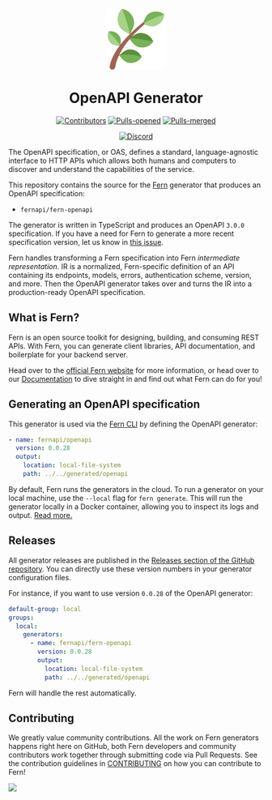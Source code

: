 <br/>
<div align="center">
  <a href="https://www.buildwithfern.com/?utm_source=github&utm_medium=readme&utm_campaign=fern-openapi&utm_content=logo">
    <img src="fern.png" height="120" align="center" alt="header" />
  </a>
  
  <br/>

# OpenAPI Generator

[![Contributors](https://img.shields.io/github/contributors/fern-api/fern-openapi.svg)](https://GitHub.com/dotnet/docs/graphs/contributors/)
[![Pulls-opened](https://img.shields.io/github/issues-pr/fern-api/fern-openapi.svg)](https://GitHub.com/dotnet/docs/pulls?q=is%3Aissue+is%3Aopened)
[![Pulls-merged](https://img.shields.io/github/issues-search/fern-api/fern-openapi?label=merged%20pull%20requests&query=is%3Apr%20is%3Aclosed%20is%3Amerged&color=darkviolet)](https://github.com/dotnet/docs/pulls?q=is%3Apr+is%3Aclosed+is%3Amerged)

[![Discord](https://img.shields.io/badge/Join%20Our%20Community-black?logo=discord)](https://discord.com/invite/JkkXumPzcG)

</div>

The OpenAPI specification, or OAS, defines a standard, language-agnostic interface to HTTP APIs which allows both humans and computers to discover and understand the capabilities of the service.

This repository contains the source for the [Fern](https://www.buildwithfern.com/?utm_source=github&utm_medium=readme&utm_campaign=fern-openapi&utm_content=repo-contains) generator that produces an OpenAPI specification:

- `fernapi/fern-openapi`

The generator is written in TypeScript and produces an OpenAPI `3.0.0` specification. If you have a need for Fern to generate a more recent specification version, let us know in [this issue](https://github.com/fern-api/fern-openapi/issues/65).

Fern handles transforming a Fern specification into Fern _intermediate representation_. IR is a normalized, Fern-specific definition of an API containing its endpoints, models, errors, authentication scheme, version, and more. Then the OpenAPI generator takes over and turns the IR into a production-ready OpenAPI specification.

## What is Fern?

Fern is an open source toolkit for designing, building, and consuming REST APIs. With Fern, you can generate client libraries, API documentation, and boilerplate for your backend server.

Head over to the [official Fern website](https://www.buildwithfern.com/?utm_source=github&utm_medium=readme&utm_campaign=fern-openapi&utm_content=homepage) for more information, or head over to our [Documentation](https://www.buildwithfern.com/docs/intro?utm_source=github&utm_medium=readme&utm_campaign=fern-openapi&utm_content=documentation) to dive straight in and find out what Fern can do for you!

## Generating an OpenAPI specification

This generator is used via the [Fern CLI](https://github.com/fern-api/fern) by defining the OpenAPI generator:

```yml
- name: fernapi/openapi
  version: 0.0.28
  output:
    location: local-file-system
    path: ../../generated/openapi
```

By default, Fern runs the generators in the cloud. To run a generator on your local machine, use the `--local` flag for `fern generate`. This will run the generator locally in a Docker container, allowing you to inspect its logs and output. [Read more.](https://buildwithfern.com/docs/compiler/cli-reference#running-locally)

## Releases

All generator releases are published in the [Releases section of the GitHub repository](https://github.com/fern-api/fern-openapi/releases). You can directly use these version numbers in your generator configuration files.

For instance, if you want to use version `0.0.28` of the OpenAPI generator:

```yaml
default-group: local
groups:
  local:
    generators:
      - name: fernapi/fern-openapi
        version: 0.0.28
        output:
          location: local-file-system
          path: ../../generated/openapi
```

Fern will handle the rest automatically.

## Contributing

We greatly value community contributions. All the work on Fern generators happens right here on GitHub, both Fern developers and community contributors work together through submitting code via Pull Requests. See the contribution guidelines in [CONTRIBUTING](./CONTRIBUTING.md) on how you can contribute to Fern!

<a href="https://github.com/fern-api/fern-openapi/graphs/contributors">
  <img src="https://contrib.rocks/image?repo=fern-api/fern-openapi" />
</a>